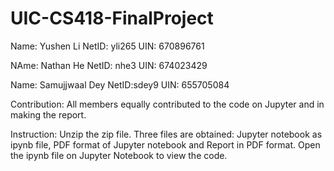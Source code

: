 # UIC-CS418-FinalProject

Name: Yushen Li NetID: yli265 UIN: 670896761

NAme: Nathan He NetID: nhe3 UIN: 674023429

Name: Samujjwaal Dey NetID:sdey9 UIN: 655705084

Contribution: All members equally contributed to the code on Jupyter and in making the report.

Instruction: Unzip the zip file. Three files are obtained: Jupyter notebook as ipynb file, PDF format of Jupyter notebook and Report in PDF format. Open the ipynb file on Jupyter Notebook to view the code.
